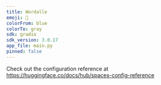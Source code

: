 ```yaml
---
title: Wordalle
emoji: 🚀
colorFrom: blue
colorTo: gray
sdk: gradio
sdk_version: 3.0.17
app_file: main.py
pinned: false
---
```


Check out the configuration reference at https://huggingface.co/docs/hub/spaces-config-reference
